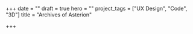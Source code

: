 +++
date = ""
draft = true
hero = ""
project_tags = ["UX Design", "Code", "3D"]
title = "Archives of Asterion"

+++

